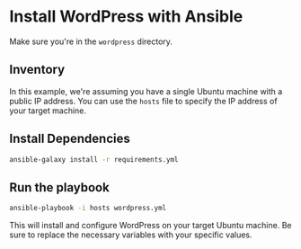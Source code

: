 # Install WordPress with Ansible

Make sure you're in the `wordpress` directory.

## Inventory

In this example, we're assuming you have a single Ubuntu machine with a public IP address. You can use the `hosts` file to specify the IP address of your target machine.

## Install Dependencies

```bash
ansible-galaxy install -r requirements.yml
```

## Run the playbook

```bash
ansible-playbook -i hosts wordpress.yml
```


This will install and configure WordPress on your target Ubuntu machine. Be sure to replace the necessary variables with your specific values.